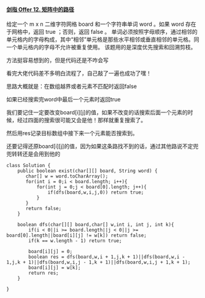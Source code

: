 #### [剑指 Offer 12. 矩阵中的路径](https://leetcode.cn/problems/ju-zhen-zhong-de-lu-jing-lcof/)
给定一个 m x n 二维字符网格 board 和一个字符串单词 word 。如果 word 存在于网格中，返回 true ；否则，返回 false 。
单词必须按照字母顺序，通过相邻的单元格内的字母构成，其中“相邻”单元格是那些水平相邻或垂直相邻的单元格。同一个单元格内的字母不允许被重复使用。
该题用的是深度优先搜索和回溯剪枝。

方法挺容易想到的，但是代码还是不咋会写

看完大佬代码差不多明白流程了，自己敲了一遍也成功了嘿！

思路大概就是：在数组越界或者元素不匹配时返回false

如果已经搜索完word中最后一个元素时返回true

我们要记住一定要改变board[i][j]的值，如果不改变的话搜索后面一个元素的时候，经过四面的搜索很可能又会是他！那样就重复搜索了。

然后用res记录目标数组中接下来一个元素能否搜索到。

还要记得还原board[i][j]的值，因为如果这条路找不到的话，通过其他路说不定兜兜转转还是会用到他的

```
class Solution {
    public boolean exist(char[][] board, String word) {
       char[] w = word.toCharArray();
       for(int i = 0;i < board.length; i++){
           for(int j = 0;j < board[0].length; j++){
               if(dfs(board,w,i,j,0)) return true;
           }
       }
       return false;
    }

    boolean dfs(char[][] board,char[] w,int i, int j, int k){
        if(i < 0||i >= board.length||j < 0||j >= board[0].length||board[i][j] != w[k]) return false;
        if(k == w.length - 1) return true;
     
        board[i][j] = 0;
        boolean res = dfs(board,w,i + 1,j,k + 1)||dfs(board,w,i - 1,j,k + 1)||dfs(board,w,i,j - 1,k + 1)||dfs(board,w,i,j + 1,k + 1);
        board[i][j] = w[k];
        return res;
    }

}
```


